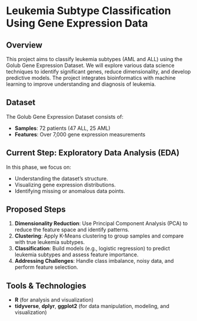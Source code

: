 # Leukemia Subtype Classification Using Gene Expression Data

## Overview
This project aims to classify leukemia subtypes (AML and ALL) using the Golub Gene Expression Dataset. We will explore various data science techniques to identify significant genes, reduce dimensionality, and develop predictive models. The project integrates bioinformatics with machine learning to improve understanding and diagnosis of leukemia.

## Dataset
The Golub Gene Expression Dataset consists of:
- **Samples**: 72 patients (47 ALL, 25 AML)
- **Features**: Over 7,000 gene expression measurements

## Current Step: Exploratory Data Analysis (EDA)
In this phase, we focus on:
- Understanding the dataset’s structure.
- Visualizing gene expression distributions.
- Identifying missing or anomalous data points.

## Proposed Steps
1. **Dimensionality Reduction**: Use Principal Component Analysis (PCA) to reduce the feature space and identify patterns.
2. **Clustering**: Apply K-Means clustering to group samples and compare with true leukemia subtypes.
3. **Classification**: Build models (e.g., logistic regression) to predict leukemia subtypes and assess feature importance.
4. **Addressing Challenges**: Handle class imbalance, noisy data, and perform feature selection.

## Tools & Technologies
- **R** (for analysis and visualization)
- **tidyverse**, **dplyr**, **ggplot2** (for data manipulation, modeling, and visualization)
